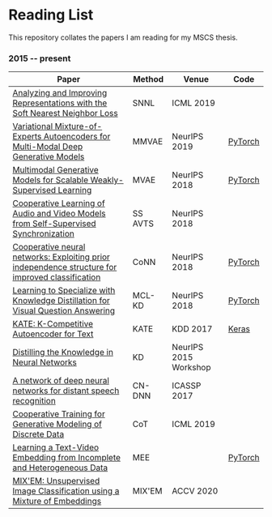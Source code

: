 # Reading List

This repository collates the papers I am reading for my MSCS thesis.

### 2015 -- present

|Paper|Method|Venue|Code|
|-----|------|-----|----|
|[Analyzing and Improving Representations with the Soft Nearest Neighbor Loss](https://arxiv.org/abs/1902.01889)|SNNL|ICML 2019||
|[Variational Mixture-of-Experts Autoencoders for Multi-Modal Deep Generative Models](https://arxiv.org/abs/1911.03393)|MMVAE|NeurIPS 2019|[PyTorch](https://github.com/iffsid/mmvae)|
|[Multimodal Generative Models for Scalable Weakly-Supervised Learning](https://arxiv.org/abs/1802.05335)|MVAE|NeurIPS 2018|[PyTorch](https://github.com/mhw32/multimodal-vae-public)|
|[Cooperative Learning of Audio and Video Models from Self-Supervised Synchronization](https://arxiv.org/abs/1807.00230)|SS AVTS|NeurIPS 2018||
|[Cooperative neural networks: Exploiting prior independence structure for improved classification](https://arxiv.org/abs/1906.00291)|CoNN|NeurIPS 2018|[PyTorch](https://github.com/Harshs27/CoNN)|
|[Learning to Specialize with Knowledge Distillation for Visual Question Answering](https://papers.nips.cc/paper/2018/hash/0f2818101a7ac4b96ceeba38de4b934c-Abstract.html)|MCL-KD|NeurIPS 2018|[PyTorch](https://github.com/JonghwanMun/MCL-KD)|
|[KATE: K-Competitive Autoencoder for Text](https://arxiv.org/abs/1705.02033)|KATE|KDD 2017|[Keras](https://github.com/hugochan/KATE)|
|[Distilling the Knowledge in Neural Networks](https://arxiv.org/abs/1503.02531)|KD|NeurIPS 2015 Workshop||
|[A network of deep neural networks for distant speech recognition](https://arxiv.org/abs/1703.08002)|CN-DNN|ICASSP 2017||
|[Cooperative Training for Generative Modeling of Discrete Data](https://arxiv.org/abs/1804.03782)|CoT|ICML 2019||
|[Learning a Text-Video Embedding from Incomplete and Heterogeneous Data](https://arxiv.org/abs/1804.02516)|MEE||[PyTorch](https://github.com/antoine77340/Mixture-of-Embedding-Experts)|
|[MIX'EM: Unsupervised Image Classification using a Mixture of Embeddings](https://arxiv.org/abs/2007.09502)|MIX'EM|ACCV 2020||
